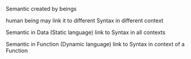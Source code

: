 Semantic
  created by beings

  human being may link it to different Syntax in different context


Semantic in Data (Static language)
  link to Syntax in all contexts

Semantic in Function (Dynamic language)
  link to Syntax in context of a Function